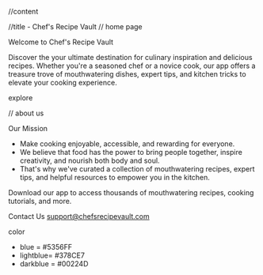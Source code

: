 //content

//title - Chef's Recipe Vault
// home page


Welcome to Chef's Recipe Vault

Discover the your ultimate destination for culinary inspiration and delicious recipes. Whether you're a seasoned chef or a novice cook, our app offers a treasure trove of mouthwatering dishes, expert tips, and kitchen tricks to elevate your cooking experience.

explore 

// about us

Our Mission

- Make cooking enjoyable, accessible, and rewarding for everyone. 
- We believe that food has the power to bring people together, inspire creativity, and nourish both body and soul. 
- That's why we've curated a collection of mouthwatering recipes, expert tips, and helpful resources to empower you in the kitchen.


 Download our app to access thousands of mouthwatering recipes, cooking tutorials, and more. 

Contact Us
support@chefsrecipevault.com

color
- blue = #5356FF
- lightblue= #378CE7
- darkblue = #00224D